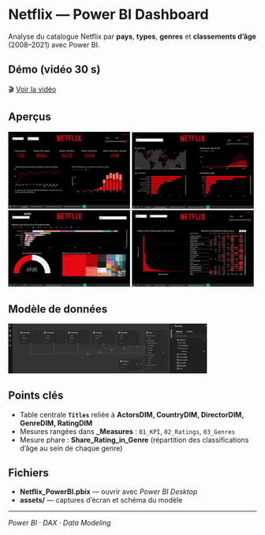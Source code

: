 # Netflix — Power BI Dashboard

Analyse du catalogue Netflix par **pays**, **types**, **genres** et **classements d’âge** (2008–2021) avec Power BI.


## Démo (vidéo 30 s)
🎬  [Voir la vidéo](Netflix-PowerBI-Dashboard/assets/demo.mp4?raw=1)



## Aperçus
<img src="Netflix-PowerBI-Dashboard/assets/Overview_1.png" width="49%"/> <img src="Netflix-PowerBI-Dashboard/assets/Overview_2.png" width="49%"/><br/>
<img src="Netflix-PowerBI-Dashboard/assets/Overview_3.png" width="49%"/> <img src="Netflix-PowerBI-Dashboard/assets/Overview_4.png" width="49%"/>


## Modèle de données
<img src="Netflix-PowerBI-Dashboard/assets/Modele_relations.png" width="80%"/>


## Points clés
- Table centrale **`Titles`** reliée à **ActorsDIM, CountryDIM, DirectorDIM, GenreDIM, RatingDIM**
- Mesures rangées dans **_Measures** : `01_KPI`, `02_Ratings`, `03_Genres`
- Mesure phare : **Share_Rating_in_Genre** (répartition des classifications d’âge au sein de chaque genre)


## Fichiers
- **Netflix_PowerBI.pbix** — ouvrir avec *Power BI Desktop*
- **assets/** — captures d’écran et schéma du modèle

---

*Power BI · DAX · Data Modeling*
